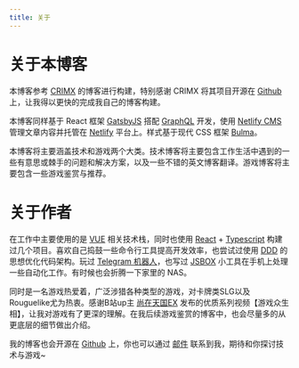 ```yaml
---
title: 关于
---
```

# 关于本博客



本博客参考 [CRIMX](https://blog.crimx.com/) 的博客进行构建，特别感谢 CRIMX 将其项目开源在 [Github](https://github.com/crimx/blog-2019) 上，让我得以更快的完成我自己的博客构建。



本博客同样基于 React 框架 [GatsbyJS](https://www.gatsbyjs.com/) 搭配 [GraphQL](https://graphql.org/) 开发，使用 [Netlify CMS](https://www.netlifycms.org/) 管理文章内容并托管在 [Netlify](https://www.netlify.com/) 平台上。样式基于现代 CSS 框架 [Bulma](https://bulma.io/)。



本博客将主要涵盖技术和游戏两个大类。技术博客将主要包含工作生活中遇到的一些有意思或棘手的问题和解决方案，以及一些不错的英文博客翻译。游戏博客将主要包含一些游戏鉴赏与推荐。



# 关于作者



在工作中主要使用的是 [VUE](https://vuejs.org/) 相关技术栈，同时也使用 [React](https://reactjs.org/) + [Typescript](https://www.typescriptlang.org/) 构建过几个项目。喜欢自己捣鼓一些命令行工具提高开发效率，也尝试过使用 [DDD](https://en.wikipedia.org/wiki/Domain-driven_design) 的思想优化代码架构。玩过 [Telegram 机器人](https://core.telegram.org/bots)，也写过 [JSBOX](https://docs.xteko.com/#/) 小工具在手机上处理一些自动化工作。有时候也会折腾一下家里的 NAS。



同时是一名游戏热爱着，广泛涉猎各种类型的游戏，对卡牌类SLG以及Rouguelike尤为热衷。感谢B站up主 [尚在天国EX](https://space.bilibili.com/245869/) 发布的优质系列视频【游戏众生相】，让我对游戏有了更深的理解。在我后续游戏鉴赏的博客中，也会尽量多的从更底层的细节做出介绍。



我的博客也会开源在 [Github](https://github.com/zerotung/blog) 上，你也可以通过 [邮件](mailto:zero_tung@163.com) 联系到我，期待和你探讨技术与游戏~